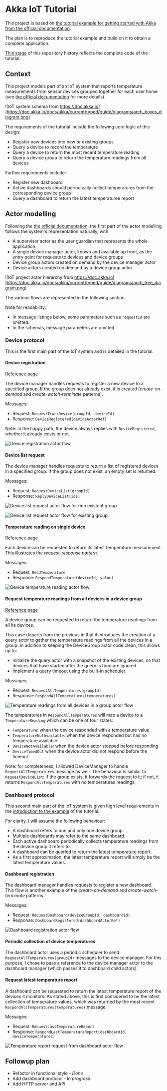 # Akka IoT Tutorial

This project is based on [the tutorial example for getting started with Akka from the official documentation](https://doc.akka.io/docs/akka/current/typed/guide/tutorial.html).

The plan is to reproduce the tutorial example and build on it to obtain a complete application.

[This stage](https://github.com/onewittygrassblade/akka-iot-tutorial/tree/4c312c6378f373e2f909ba9f15d2fffe1df287b4) 
of this repository history reflects the complete code of the tutorial.

## Context

This project models part of an IoT system that reports temperature measurements from sensor devices grouped together 
for each user home (see [the official documentation](https://doc.akka.io/docs/akka/current/typed/guide/tutorial.html) for more 
details).

![IoT system schema from https://doc.akka.io](https://doc.akka.io/docs/akka/current/typed/guide/diagrams/arch_boxes_diagram.png)

The requirements of the tutorial include the following core logic of this design:
* Register new devices into new or existing groups
* Query a device to record the temperature
* Query a device to return the most recent temperature reading
* Query a device group to return the temperature readings from all devices

Further requirements include:
* Register new dashboard
* Active dashboards should periodically collect temperatures from the corresponding device group
* Query a dashboard to return the latest temperaturee report

## Actor modelling

Following the [the official documentation](https://doc.akka.io/docs/akka/current/typed/guide/tutorial_2.html), the 
first part of the actor modelling follows the system's representation naturally, with:
* A supervisor actor as the user guardian that represents the whole application
* A single device manager actor, known and available up front, as the entry point for requests to devices and device 
  groups
* Device group actors created on demand by the device manager actor
* Device actors created on demand by a device group actor

![IoT project actor hierarchy from https://doc.akka.io](https://doc.akka.io/docs/akka/current/typed/guide/diagrams/arch_tree_diagram.png)

The various flows are represented in the following section.

Note for readability:
* In message listings below, some parameters such as `requestId` are omitted.
* In the schemas, message parameters are omitted.

### Device protocol

This is the first main part of the IoT system and is detailed in the tutorial.

#### Device registration

[Reference page](https://doc.akka.io/docs/akka/current/typed/guide/tutorial_4.html)

The device manager handles requests to register a new device to a specified group. If the group does not already 
exist, it is created (*create-on-demand* and *create-watch-terminate* patterns).

Messages:
* Request: `RequestTrackDevice(groupId, deviceId)`
* Response: `DeviceRegistered(deviceActorRef)`

Note: in the happy path, the device always replies with `DeviceRegistered`, whether it already exists or not.

![Device registration actor flow](doc/device-registration-flow.png)

#### Device list request

The device manager handles requests to return a list of registered devices in a specified group. If the group does 
not exist, an empty set is returned.

Messages:
* Request: `RequestDeviceList(groupId)`
* Response: `ReplyDeviceList(ids)`

![Device list request actor flow for non existent group](doc/device-list-nogroup-flow.png)

![Device list request actor flow for existing group](doc/device-list-group-flow.png)

#### Temperature reading on single device

[Reference page](https://doc.akka.io/docs/akka/current/typed/guide/tutorial_3.html)

Each device can be requested to return its latest temperature measurement. This illustrates the *request-response 
pattern*.

Messages:
* Request: `ReadTemperature`
* Response: `RespondTemperature(deviceId, value)`

![Device temperature reading actor flow](doc/device-read-temperature-flow.png)

#### Request temperature readings from all devices in a device group

[Reference page](https://doc.akka.io/docs/akka/current/typed/guide/tutorial_5.html)

A device group can be requested to return the temperature readings from all its devices.

This case departs from the previous in that it introduces the creation of a query actor to gather the temperature 
readings from all the devices in a group. In addition to keeping the DeviceGroup actor code clean, this allows up to:
* Initialize the query actor with a snapshot of the existing devices, so that devices that have started after the query is fired are ignored.
* Implement a query timeout using the built-in scheduler.

Messages:
* Request: `RequestAllTemperatures(groupId)`
* Response: `RespondAllTemperatures(temperatures)`

![Temperature readings from all devices in a group actor flow](doc/device-group-read-all-temperatures-flow.png)

The temperatures in `RespondAllTemperatures` will map a device to a `TemperatureReading` which can be one of four states:
* `Temperature`: when the device responded with a temperature value
* `TemperatureNotAvailable`: when the device responded but has no temperature available
* `DeviceNotAvailable`: when the device actor stopped before responding
* `DeviceTimedOut` when the device actor did not respond before the timeout

Note: for completeness, I allowed DeviceManager to handle `RequestAllTemperatures` message as well. The behaviour is 
similar to `RequestDeviceList`: if the group exists, it forwards the request to it; if not, it returns 
`RespondAllTemperatures` with no temperatures readings.

### Dashboard protocol

This second main part of the IoT system is given high level requirements in the [introduction to the example](https://doc.akka.io/docs/akka/current/typed/guide/tutorial.html) of the tutorial.

For clarity, I will assume the following behaviour:
* A dashboard refers to one and only one device group.
* Multiple dashboards may refer to the same dashboard.
* Each active dashboard periodically collects temperature readings from the device group it refers to.
* A dashboard can be queried to return the latest temperature report.
* As a first approximation, the latest temperature report will simply be the latest temperature values.

#### Dashboard registration

The dashboard manager handles requests to register a new dashboard. This flow is another example of the 
*create-on-demand* and *create-watch-terminate* patterns.

Messages:
* Request: `RequestDashboard(deviceGroupId, dashboardId)`
* Response: `DashboardRegistered(dashboardActorRef)`

![Dashboard registration actor flow](doc/dashboard-registration-flow.png)

#### Periodic collection of device temperatures

The dashboard actor uses a periodic scheduler to send `RequestAllTemperatures(groupId)` messages to the device 
manager. For this purpose, I chose to pass a reference to the device manager actor to the dashboard manager (which 
passes it to dashboard child actors).

#### Request latest temperature report

A dashboard can be requested to return the latest temperature report of the devices it monitors. As stated above, 
this is first considered to be the latest collection of temperature values, which was returned by the most recent 
`RespondAllTemperatures(temperatures)` message.

Messages:
* Request: `RequestLastTemperatureReport`
* Response: `RespondLastTemperatureReport(dashboardId, deviceTemperatures)`

![Temperature report request from dashboard actor flow](doc/dashboard-request-temperature-report-flow.png)

## Followup plan

* Refactor in functional style - _Done_
* Add dashboard protocol - _In progress_
* Add HTTP server and API
